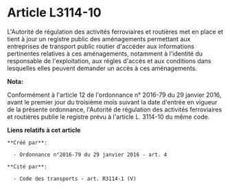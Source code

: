 # Article L3114-10

L'Autorité de régulation des activités ferroviaires et routières met en place et tient à jour un registre public des
aménagements permettant aux entreprises de transport public routier d'accéder aux informations pertinentes relatives à ces
aménagements, notamment à l'identité du responsable de l'exploitation, aux règles d'accès et aux conditions dans lesquelles
elles peuvent demander un accès à ces aménagements.

**Nota:**

Conformément à l'article 12 de l'ordonnance n° 2016-79 du 29 janvier 2016, avant le premier jour du troisième mois suivant la
date d'entrée en vigueur de la présente ordonnance, l'Autorité de régulation des activités ferroviaires et routières publie
le registre prévu à l'article L. 3114-10 du même code.

**Liens relatifs à cet article**

	**Créé par**:

	  - Ordonnance n°2016-79 du 29 janvier 2016 - art. 4

	**Cité par**:

	  - Code des transports - art. R3114-1 (V)
